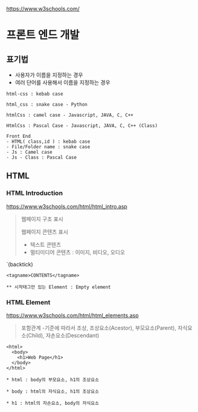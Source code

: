 https://www.w3schools.com/

# 프론트 엔드 개발 

## 표기법
- 사용자가 이름을 지정하는 경우
- 여러 단어를 사용해서 이름을 지정하는 경우  

```
html-css : kebab case

html_css : snake case - Python 

htmlCss : camel case - Javascript, JAVA, C, C++

HtmlCss : Pascal Case - Javascript, JAVA, C, C++ (Class)

Front End 
- HTML( class,id ) : kebab case 
- File/Folder name : snake case 
- Js : Camel case 
- Js - Class : Pascal Case 

```

## HTML 

### HTML Introduction 
https://www.w3schools.com/html/html_intro.asp

 > 웹페이지 구조 표시 
 > 
 > 웹페이지 콘텐츠 표시 
 >  - 텍스트 콘텐츠 
 >  - 멀티미디어 콘텐츠 : 이미지, 비디오, 오디오

`(backtick)

```
<tagname>CONTENTS</tagname>

** 시작태그만 있는 Element : Empty element 
```


### HTML Element
https://www.w3schools.com/html/html_elements.asp

> 포함관계
> -기준에 따라서 조상, 조상요소(Acestor), 부모요소(Parent), 자식요소(Child), 자손요소(Descendant)

```
<html>
  <body>
    <h1>Web Page</h1>
  </body>
</html>

* html : body의 부모요소, h1의 조상요소 

* body : html의 자식요소, h1의 조상요소

* h1 : html의 자손요소, body의 자식요소 

```




